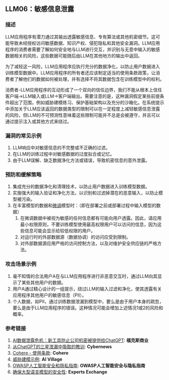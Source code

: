 ## LLM06：敏感信息泄露

### 描述

LLM应用程序有潜力通过其输出透露敏感信息、专有算法或其他机密细节。这可能导致未经授权访问敏感数据、知识产权、侵犯隐私和其他安全漏洞。LLM应用程序的消费者需要了解如何安全地与LLM进行交互，并识别与无意中输入的敏感数据相关的风险，这些数据可能随后由LLM在其他地方的输出中返回。

为了减轻这一风险，LLM应用程序应执行充分的数据净化，以防止用户数据进入训练模型数据中。LLM应用程序的所有者还应该制定适当的使用条款政策，让消费者了解他们的数据如何被处理，并有选择不将其数据包含在训练模型中的权利。

消费者-LLM应用程序的互动形成了一个双向的信任边界，我们不能从根本上信任客户端->LLM输入或LLM->客户端输出。需要注意的是，这种漏洞假定某些前提条件超出了范围，例如威胁建模练习、保护基础架构以及充分的沙箱化。在系统提示中添加关于LLM应该返回的数据类型的限制可以在一定程度上减轻敏感信息泄露的风险，但LLM的不可预测性意味着这些限制可能并不总是会被遵守，并且可以通过提示注入或其他方式来绕过。

### 漏洞的常见示例

1. LLM响应中对敏感信息的不完整或不正确的过滤。
2. 在LLM的训练过程中对敏感数据的过度拟合或记忆。
3. 由于LLM误解、缺乏数据净化方法或错误，导致机密信息的意外泄露。

### 预防和缓解策略

1. 集成充分的数据净化和清理技术，以防止用户数据进入训练模型数据。
2. 实施强大的输入验证和净化方法，以识别和过滤掉潜在的恶意输入，以防止模型被污染。
3. 在丰富模型的数据和[微调](https://github.com/OWASP/www-project-top-10-for-large-language-model-applications/wiki/Definitions)模型时：（即在部署之前或部署过程中输入模型的数据）
   1. 在微调数据中被视为敏感的任何信息都有可能向用户透露。因此，请应用最小权限原则，不要训练模型使用最高权限用户可以访问的信息，因为这些信息可能会显示给较低权限的用户。
   2. 对运行时的外部数据源（数据协调）的访问应受到限制。
   3. 对外部数据源应用严格的访问控制方法，以及对维护安全供应链的严格方法。

### 攻击场景示例

1. 毫不知情的合法用户A在与LLM应用程序进行非恶意交互时，通过LLM向其显示了某些其他用户的数据。
2. 用户A通过精心设计的一组提示，绕过LLM的输入过滤和净化，使其透露有关应用程序其他用户的敏感信息（PII）。
3. 个人数据，如PII，通过训练数据泄漏到模型中，要么是由于用户本身的疏忽，要么是由于LLM应用程序的错误。这种情况可能会增加上述情况1或2的风险和概率。

### 参考链接

1. [AI数据泄露危机：新工具防止公司机密被提供给ChatGPT](https://www.foxbusiness.com/politics/ai-data-leak-crisis-prevent-company-secrets-chatgpt): **福克斯商业**
2. [从ChatGPT的三星泄漏中吸取的教训](https://cybernews.com/security/chatgpt-samsung-leak-explained-lessons/): **Cybernews**
3. [Cohere - 使用条款](https://cohere.com/terms-of-use): **Cohere**
4. [威胁建模示例](https://aivillage.org/large%20language%20models/threat-modeling-llm/): **AI Village**
5. [OWASP人工智能安全和隐私指南](https://owasp.org/www-project-ai-security-and-privacy-guide/): **OWASP人工智能安全与隐私指南**
6. [确保大型语言模型的安全性](https://www.experts-exchange.com/articles/38220/Ensuring-the-Security-of-Large-Language-Models-Strategies-and-Best-Practices.html): **Experts Exchange**
